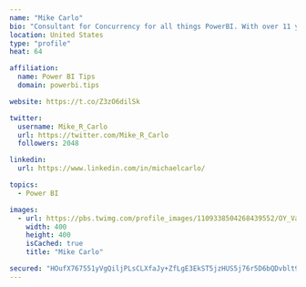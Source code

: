 ```yaml
---
name: "Mike Carlo"
bio: "Consultant for Concurrency for all things PowerBI. With over 11 years of data experience I'm making waves by deploying PowerBI into local Milwaukee Companies."
location: United States
type: "profile"
heat: 64

affiliation:
  name: Power BI Tips
  domain: powerbi.tips

website: https://t.co/Z3zO6dilSk

twitter:
  username: Mike_R_Carlo
  url: https://twitter.com/Mike_R_Carlo
  followers: 2048

linkedin:
  url: https://www.linkedin.com/in/michaelcarlo/

topics:
  - Power BI

images:
  - url: https://pbs.twimg.com/profile_images/1109338504268439552/OY_Va867_400x400.jpg
    width: 400
    height: 400
    isCached: true
    title: "Mike Carlo"

secured: "HOufX767551yVgQiljPLsCLXfaJy+ZfLgE3EkST5jzHUS5j76r5D6bQDvblt9lXLGx+DiVh7lz8qtv8fCFlfQZ+SmUiY8GXg9KEnkCd87JiTzfb3UokwqYAev5vMuc+UipCeWzJAMShJMvsgoSdCnTll7oLWD8bOL+a04jNtehcnlq1XZoucQn6LcJA9DL2zo4GV4H/sfPdOM765hQt5+xugWyk4s0erM6RrfecggCqGTfGFUCNlc0pLKYXQBE+oOtI200CVpsxSDZgA+wyWDmtpoWLMTDXCvXmNqcaeLGZW16CoQUjZm/7QwzFYVydrkHbp64DI/Blr6tmCMi77m5lCrB+1niR/U4ATuhFmqVRgLnzuCadPA3cY0VDhHGxBRegwtX/9zdmTaCiX21FrT1B0WKxOnletHqm+0w0DFoU=;e62s+41M6c8uRb11XrFvqg=="
---
```


